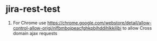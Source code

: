 # jira-rest-test

1. For Chrome use https://chrome.google.com/webstore/detail/allow-control-allow-origi/nlfbmbojpeacfghkpbjhddihlkkiljbi to allow Cross domain ajax requests
